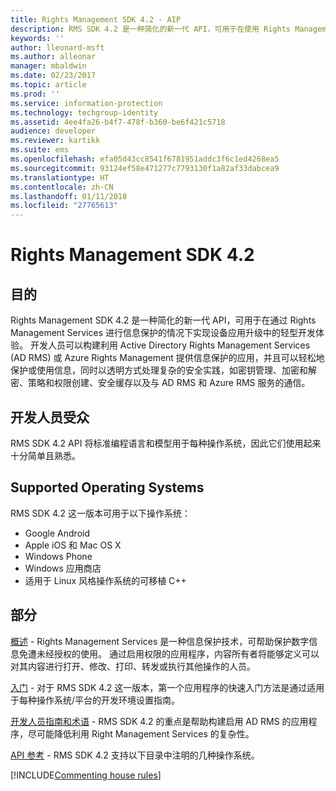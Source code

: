 ```yaml
---
title: Rights Management SDK 4.2 - AIP
description: RMS SDK 4.2 是一种简化的新一代 API，可用于在使用 Rights Management 技术升级设备应用时提供轻型开发体验。
keywords: ''
author: lleonard-msft
ms.author: alleonar
manager: mbaldwin
ms.date: 02/23/2017
ms.topic: article
ms.prod: ''
ms.service: information-protection
ms.technology: techgroup-identity
ms.assetid: 4ee4fa26-b4f7-478f-b360-be6f421c5718
audience: developer
ms.reviewer: kartikk
ms.suite: ems
ms.openlocfilehash: efa05d43cc8541f6781951addc3f6c1ed4268ea5
ms.sourcegitcommit: 93124ef58e471277c7793130f1a82af33dabcea9
ms.translationtype: HT
ms.contentlocale: zh-CN
ms.lasthandoff: 01/11/2018
ms.locfileid: "27765613"
---
```

# <a name="rights-management-sdk-42"></a>Rights Management SDK 4.2

## <a name="purpose"></a>目的

Rights Management SDK 4.2 是一种简化的新一代 API，可用于在通过 Rights Management Services 进行信息保护的情况下实现设备应用升级中的轻型开发体验。 开发人员可以构建利用 Active Directory Rights Management Services (AD RMS) 或 Azure Rights Management 提供信息保护的应用，并且可以轻松地保护或使用信息，同时以透明方式处理复杂的安全实践，如密钥管理、加密和解密、策略和权限创建、安全缓存以及与 AD RMS 和 Azure RMS 服务的通信。

## <a name="developer-audience"></a>开发人员受众

RMS SDK 4.2 API 将标准编程语言和模型用于每种操作系统，因此它们使用起来十分简单且熟悉。

## <a name="supported-operating-systems"></a>Supported Operating Systems

RMS SDK 4.2 这一版本可用于以下操作系统：

- Google Android
- Apple iOS 和 Mac OS X
- Windows Phone
- Windows 应用商店
- 适用于 Linux 风格操作系统的可移植 C++

## <a name="sections"></a>部分

[概述](overview.md) - Rights Management Services 是一种信息保护技术，可帮助保护数字信息免遭未经授权的使用。 通过启用权限的应用程序，内容所有者将能够定义可以对其内容进行打开、修改、打印、转发或执行其他操作的人员。

[入门](get-started.md) - 对于 RMS SDK 4.2 这一版本，第一个应用程序的快速入门方法是通过适用于每种操作系统/平台的开发环境设置指南。

[开发人员指南和术语](core-concepts.md) - RMS SDK 4.2 的重点是帮助构建启用 AD RMS 的应用程序，尽可能降低利用 Right Management Services 的复杂性。

[API 参考](api-reference-4-2.md) - RMS SDK 4.2 支持以下目录中注明的几种操作系统。

[!INCLUDE[Commenting house rules](../includes/houserules.md)]